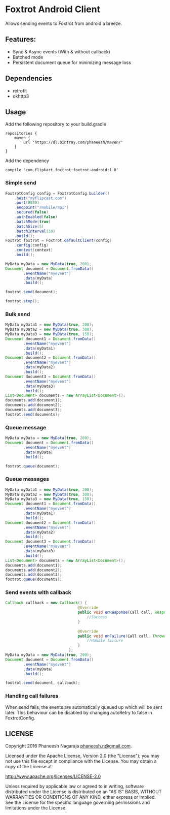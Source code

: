 # Foxtrot Android Client

Allows sending events to Foxtrot from android a breeze.

## Features:
* Sync & Async events (With & without callback)
* Batched mode
* Persistent document queue for minimizing message loss

## Dependencies
* retrofit
* okhttp3

## Usage

Add the following repository to your build.gradle

```
repositories {
    maven {
        url 'https://dl.bintray.com/phaneesh/maven/'
    }
}
```

Add the dependency

```
compile 'com.flipkart.foxtrot:foxtrot-android:1.0'
```

### Simple send
```java
FoxtrotConfig config = FoxtrotConfig.builder()
    .host("myflipcast.com")
    .port(8080)
    .endpoint("/mobile/api")
    .secured(false)
    .authEnabled(false)
    .batchMode(true)
    .batchSize(5)
    .batchInterval(30)
    .build();
Foxtrot foxtrot = Foxtrot.defaultClient(config)
    .config(config)
    .context(context)
    .build();

MyData myData = new MyData(true, 200);
Document document = Document.fromData()
        .eventName("myevent")
        .data(myData)
        .build();

foxtrot.send(document);

foxtrot.stop();
```
### Bulk send
```java
MyData myData1 = new MyData(true, 200);
MyData myData2 = new MyData(true, 300);
MyData myData3 = new MyData(true, 150);
Document document1 = Document.fromData()
        .eventName("myevent")
        .data(myData1)
        .build();
Document document2 = Document.fromData()
        .eventName("myevent")
        .data(myData2)
        .build();
Document document3 = Document.fromData()
        .eventName("myevent")
        .data(myData3)
        .build();
List<Document> documents = new ArrayList<Document>();
documents.add(document1);
documents.add(document2);
documents.add(document3);
foxtrot.send(documents);
```

### Queue message
```java
MyData myData = new MyData(true, 200);
Document document = Document.fromData()
        .eventName("myevent")
        .data(myData)
        .build();

foxtrot.queue(document);
```

### Queue messages
```java
MyData myData1 = new MyData(true, 200);
MyData myData2 = new MyData(true, 300);
MyData myData3 = new MyData(true, 150);
Document document1 = Document.fromData()
        .eventName("myevent")
        .data(myData1)
        .build();
Document document2 = Document.fromData()
        .eventName("myevent")
        .data(myData2)
        .build();
Document document3 = Document.fromData()
        .eventName("myevent")
        .data(myData3)
        .build();
List<Document> documents = new ArrayList<Document>();
documents.add(document1);
documents.add(document2);
documents.add(document3);
foxtrot.queue(documents);
```

### Send events with callback
```java
Callback callback = new Callback() {
                                @Override
                                public void onResponse(Call call, Response response) {
                                    //Success
                                }
                    
                                @Override
                                public void onFailure(Call call, Throwable t) {
                                    //Handle failure
                                }
                            };
MyData myData = new MyData(true, 200);
Document document = Document.fromData()
        .eventName("myevent")
        .data(myData)
        .build();

foxtrot.send(document, callback);
``` 

### Handling call failures
When send fails; the events are automatically queued up which will be sent later.
This behaviour can be disabled by changing autoRetry to false in FoxtrotConfig. 

LICENSE
-------

Copyright 2016 Phaneesh Nagaraja <phaneesh.n@gmail.com>.

Licensed under the Apache License, Version 2.0 (the "License");
you may not use this file except in compliance with the License.
You may obtain a copy of the License at

http://www.apache.org/licenses/LICENSE-2.0

Unless required by applicable law or agreed to in writing, software
distributed under the License is distributed on an "AS IS" BASIS,
WITHOUT WARRANTIES OR CONDITIONS OF ANY KIND, either express or implied.
See the License for the specific language governing permissions and
limitations under the License.
